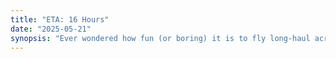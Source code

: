 ```yaml
---
title: "ETA: 16 Hours"
date: "2025-05-21"
synopsis: "Ever wondered how fun (or boring) it is to fly long-haul across continents? Join Brian and Naomi as they embark on a 16-hour flight to visit their cousins!"
---
```

